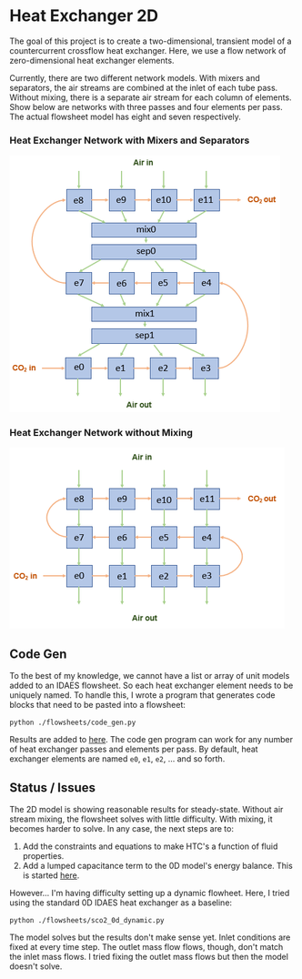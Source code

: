 # Heat Exchanger 2D

The goal of this project is to create a two-dimensional, transient model of a countercurrent crossflow heat exchanger. Here, we use a flow network of zero-dimensional heat exchanger elements.

Currently, there are two different network models. With mixers and separators, the air streams are combined at the inlet of each tube pass. Without mixing, there is a separate air stream for each column of elements. Show below are networks with three passes and four elements per pass. The actual flowsheet model has eight and seven respectively.

### Heat Exchanger Network with Mixers and Separators

![](./images/2D_network_with_mixing.PNG)

### Heat Exchanger Network without Mixing

![](./images/2D_network_no_mixing.PNG)


## Code Gen

To the best of my knowledge, we cannot have a list or array of unit models added to an IDAES flowsheet. So each heat exchanger element needs to be uniquely named. To handle this, I wrote a program that generates code blocks that need to be pasted into a flowsheet:

```
python ./flowsheets/code_gen.py
```

Results are added to [here](./flowsheets/sco2_2d_steady_state). The code gen program can work for any number of heat exchanger passes and elements per pass. By default, heat exchanger elements are named `e0`, `e1`, `e2`, ... and so forth.

## Status / Issues

The 2D model is showing reasonable results for steady-state. Without air stream mixing, the flowsheet solves with little difficulty. With mixing, it becomes harder to solve. In any case, the next steps are to:

1. Add the constraints and equations to make HTC's a function of fluid properties. 
2. Add a lumped capacitance term to the 0D model's energy balance. This is started [here](./models/heat_exchanger_0d_dynamic.py).

However... I'm having difficulty setting up a dynamic flowheet. Here, I tried using the standard 0D IDAES heat exchanger as a baseline:

```
python ./flowsheets/sco2_0d_dynamic.py
```

The model solves but the results don't make sense yet. Inlet conditions are fixed at every time step. The outlet mass flow flows, though, don't match the inlet mass flows. I tried fixing the outlet mass flows but then the model doesn't solve.

